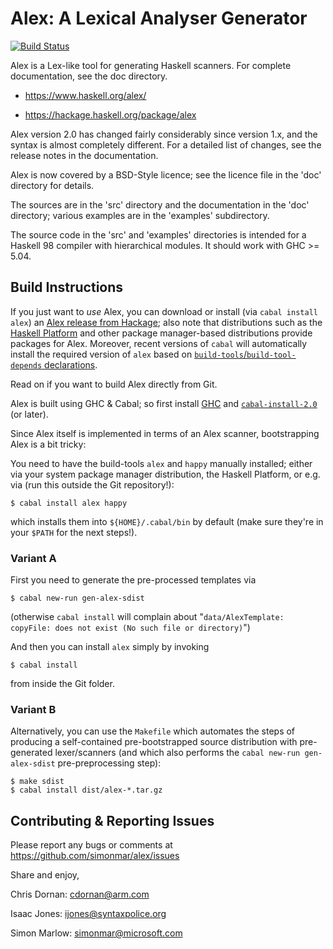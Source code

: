 # Alex: A Lexical Analyser Generator

[![Build Status](https://secure.travis-ci.org/simonmar/alex.png?branch=master)](http://travis-ci.org/simonmar/alex)

Alex is a Lex-like tool for generating Haskell scanners.  For complete
documentation, see the doc directory.

- <https://www.haskell.org/alex/>

- <https://hackage.haskell.org/package/alex>

Alex version 2.0 has changed fairly considerably since version 1.x,
and the syntax is almost completely different.  For a detailed list of
changes, see the release notes in the documentation.

Alex is now covered by a BSD-Style licence; see the licence file in
the 'doc' directory for details.

The sources are in the 'src' directory and the documentation in the 'doc'
directory; various  examples are in the 'examples' subdirectory.

The source code in the 'src' and 'examples' directories is intended
for a Haskell 98 compiler with hierarchical modules.  It should work
with GHC >= 5.04.

## Build Instructions

If you just want to *use* Alex, you can download or install (via
`cabal install alex`) an
[Alex release from Hackage](https://hackage.haskell.org/package/alex); also note that
distributions such as the
[Haskell Platform](https://www.haskell.org/platform/) and other package
manager-based distributions provide packages for Alex. Moreover,
recent versions of `cabal` will automatically install the required
version of `alex` based on
[`build-tools`/`build-tool-depends` declarations](http://cabal.readthedocs.io/en/latest/developing-packages.html#pkg-field-build-tool-depends).

Read on if you want to build Alex directly from Git.

Alex is built using GHC & Cabal; so first install
[GHC](https://www.haskell.org/ghc) and
[`cabal-install-2.0`](https://www.haskell.org/cabal) (or later).

Since Alex itself is implemented in terms of an Alex scanner,
bootstrapping Alex is a bit tricky:

You need to have the build-tools `alex` and `happy` manually
installed; either via your system package manager distribution, the
Haskell Platform, or e.g. via (run this outside the Git repository!):

    $ cabal install alex happy

which installs them into `${HOME}/.cabal/bin` by default (make sure
they're in your `$PATH` for the next steps!).

### Variant A

First you need to generate the pre-processed templates via

    $ cabal new-run gen-alex-sdist

(otherwise `cabal install` will complain about
"`data/AlexTemplate: copyFile: does not exist (No such file or directory)`")

And then you can install `alex` simply by invoking

    $ cabal install
    
from inside the Git folder.

### Variant B

Alternatively, you can use the `Makefile` which automates the steps of
producing a self-contained pre-bootstrapped source distribution with
pre-generated lexer/scanners (and which also performs the `cabal
new-run gen-alex-sdist` pre-preprocessing step):

    $ make sdist
    $ cabal install dist/alex-*.tar.gz

## Contributing & Reporting Issues

Please report any bugs or comments at  https://github.com/simonmar/alex/issues

Share and enjoy,

Chris Dornan:  cdornan@arm.com

Isaac Jones:   ijones@syntaxpolice.org

Simon Marlow:  simonmar@microsoft.com
